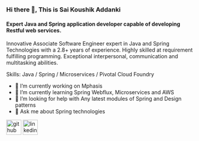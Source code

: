### Hi there 👋, This is Sai Koushik Addanki
#### Expert Java and Spring application developer capable of developing Restful web services.
Innovative Associate Software Engineer expert in Java and Spring Technologies with a 2.8+ years of experience. Highly skilled at requirement fulfilling programming. Exceptional interpersonal, communication and multitasking abilities.

Skills: Java / Spring / Microservices / Pivotal Cloud Foundry

- 🔭 I’m currently working on Mphasis 
- 🌱 I’m currently learning Spring Webflux, Microservices and AWS 
- 🤔 I’m looking for help with Any latest modules of Spring and Design patterns 
- 💬 Ask me about Spring technologies 


[<img src='https://cdn.jsdelivr.net/npm/simple-icons@3.0.1/icons/github.svg' alt='github' height='40'>](https://github.com/SaiKoushikAddanki)  [<img src='https://cdn.jsdelivr.net/npm/simple-icons@3.0.1/icons/linkedin.svg' alt='linkedin' height='40'>](https://www.linkedin.com/in/koushik-addanki/)  


